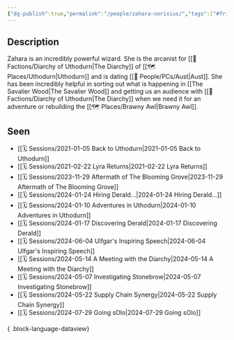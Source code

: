 ```yaml
---
{"dg-publish":true,"permalink":"/people/zahara-norixius/","tags":["#friend"]}
---
```


## Description
Zahara is an incredibly powerful wizard. She is the arcanist for [[🤝 Factions/Diarchy of Uthodurn\|The Diarchy]] of [[🗺️ Places/Uthodurn\|Uthodurn]] and is dating [[🙋 People/PCs/Aust\|Aust]]. She has been incredibly helpful in sorting out what is happening in [[The Savalier Wood\|The Savalier Wood]] and getting us an audience with [[🤝 Factions/Diarchy of Uthodurn\|The Diarchy]] when we need it for an adventure or rebuilding the [[🗺️ Places/Brawny Awl\|Brawny Awl]].

## Seen
- [[🗓️ Sessions/2021-01-05 Back to Uthodurn\|2021-01-05 Back to Uthodurn]]
- [[🗓️ Sessions/2021-02-22 Lyra Returns\|2021-02-22 Lyra Returns]]
- [[🗓️ Sessions/2023-11-29 Aftermath of The Blooming Grove\|2023-11-29 Aftermath of The Blooming Grove]]
- [[🗓️ Sessions/2024-01-24 Hiring Derald...\|2024-01-24 Hiring Derald...]]
- [[🗓️ Sessions/2024-01-10 Adventures in Uthodurn\|2024-01-10 Adventures in Uthodurn]]
- [[🗓️ Sessions/2024-01-17 Discovering Derald\|2024-01-17 Discovering Derald]]
- [[🗓️ Sessions/2024-06-04 Ulfgar's Inspiring Speech\|2024-06-04 Ulfgar's Inspiring Speech]]
- [[🗓️ Sessions/2024-05-14 A Meeting with the Diarchy\|2024-05-14 A Meeting with the Diarchy]]
- [[🗓️ Sessions/2024-05-07 Investigating Stonebrow\|2024-05-07 Investigating Stonebrow]]
- [[🗓️ Sessions/2024-05-22 Supply Chain Synergy\|2024-05-22 Supply Chain Synergy]]
- [[🗓️ Sessions/2024-07-29 Going sOlo\|2024-07-29 Going sOlo]]

{ .block-language-dataview}
